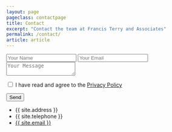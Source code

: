 ```yaml
---
layout: page
pageclass: contactpage
title: Contact
excerpt: "Contact the team at Francis Terry and Associates"
permalink: /contact/
article: article
---
```


<form action="https://formzest.lemonarc.com/773ffef4-d646-47df-94a8-69eeac026144" method="post" id="contact-form" onsubmit="if(document.getElementById('agree').checked) { return true; } else { alert('Please indicate that you have read and agree to the Privacy Policy'); return false; }">
	<input type="text" name="_gotcha" style="display:none" />
	<input type="hidden" name="_next" value="/contact-success/">
	<input type="hidden" name="_subject" value="Francis Terry and Associates Contact Form" />
	<input type="text" name="Name" placeholder="Your Name" required>
	<input type="email" name="_replyto" placeholder="Your Email" required>
	<textarea name="Message" placeholder="Your Message" required></textarea>
	<p><input type="checkbox" name="checkbox" value="check" id="agree" required /> I have read and agree to the <a href="/privacy" alt="Privacy Policy" rel="noopener" target="_blank">Privacy Policy</a></p>
	<input type="submit" value="Send" class="g-recaptcha" data-sitekey="6LezsrYZAAAAAKXed055B5eQA0e6kdHAQhl5GvB3" data-callback='onSubmit' data-action='submit'>
</form>

<script src="https://www.google.com/recaptcha/api.js"></script>
<script>
  function onSubmit(token) {
    document.getElementById("contact-form").submit();
  }
</script>

<ul class="contact-list">
	<li class="contact-address">{{ site.address }}</li>
	<li class="contact-tel">{{ site.telephone }}</li>
	<li class="contact-email"><a href="mailto:{{ site.email }}">{{ site.email }}</a></li>
</ul>
